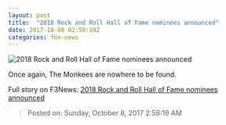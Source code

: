 ```yaml
---
layout: post
title:  "2018 Rock and Roll Hall of Fame nominees announced"
date: 2017-10-08 02:58:19Z
categories: fox-news
---
```


![2018 Rock and Roll Hall of Fame nominees announced](http://a57.foxnews.com/media2.foxnews.com/BrightCove/694940094001/2017/10/08/640/360/694940094001_5601492683001_5601501930001-vs.jpg)

Once again, The Monkees are nowhere to be found.


Full story on F3News: [2018 Rock and Roll Hall of Fame nominees announced](http://www.f3nws.com/n/RNtpVH)

> Posted on: Sunday, October 8, 2017 2:58:19 AM
